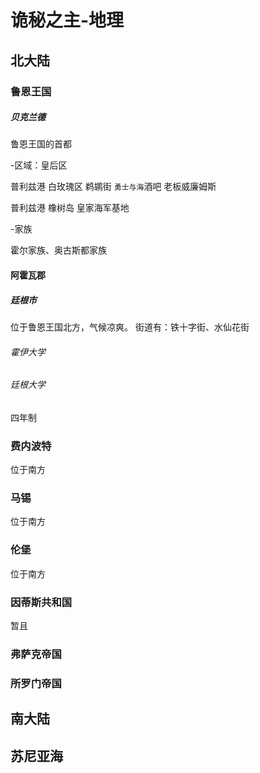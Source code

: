 # 诡秘之主-地理

## 北大陆

### 鲁恩王国

##### 贝克兰德

鲁恩王国的首都

-区域：皇后区

普利兹港 白玫瑰区 鹈鹕街 `勇士与海`酒吧 老板威廉姆斯

普利兹港 橡树岛 皇家海军基地

-家族

霍尔家族、奥古斯都家族

#### 阿霍瓦郡

##### 廷根市

位于鲁恩王国北方，气候凉爽。
街道有：铁十字街、水仙花街

###### 霍伊大学

###### 廷根大学

四年制

### 费内波特

位于南方

### 马锡

位于南方

### 伦堡

位于南方

### 因蒂斯共和国

暂且

### 弗萨克帝国

### 所罗门帝国


## 南大陆

## 苏尼亚海